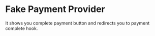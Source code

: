 # Fake Payment Provider

It shows you complete payment button and redirects you to
payment complete hook.


